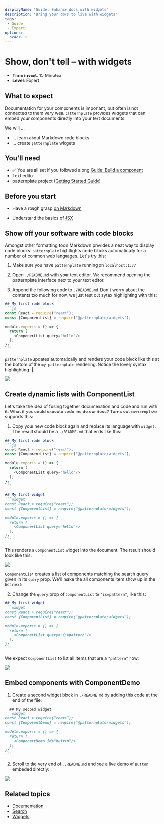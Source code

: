 ```yaml
---
displayName: "Guide: Enhance docs with widgets"
description: "Bring your docs to live with widgets"
tags: 
 - Guide
 - Expert
options:
  order: 5
---
```


# Show, don't tell – with widgets

* **Time invest**: 15 Minutes
* **Level**: Expert

## What to expect

Documentation for your components is important, but often is not connected to them very well. 
`patternplate` provides widgets that can embed your components directly into your text documents.

We will …

* … learn about Markdown code blocks
* … create `patternplate` widgets

## You'll need

* :white_check_mark: You are all set if you followed along [Guide: Build a component](./doc/docs/guides/add-component?guides-enabled=true)
* Text editor
* patternplate project ([Getting Started Guide](./doc/docs/guides/getting-started?guides-enabled=true))

## Before you start

* Have a rough grasp [on Markdown](https://guides.github.com/features/mastering-markdown/)

* Understand the basics of [JSX](https://reactjs.org/docs/introducing-jsx.html)

## Show off your software with code blocks

Amongst other formatting tools Markdown provides a neat way to 
display code blocks. `patternplate` hightlights code blocks automatically
for a number of common web languages. Let's try this:

1. Make sure you have `patternplate` running on `localhost:1337`

2. Open `./README.md` with your text editor. We recommend opening the patternplate interface
next to your text editor.

3. Append the following code to `./README.md`. Don't worry about the contents too much for
   now, we just test out sytax highlighting with this:

  ````md
  ## My first code block
  ```js
  const React = require("react");
  const {ComponentList} = require("@patternplate/widgets");

  module.exports = () => {
    return (
      <ComponentList query="hello"/>
    );
  };
  ```
  ````

  `patternplate` updates automatically and renders your code block like this at the bottom
  of the `my-patternplate` rendering. Notice the lovely syntax highlighting. :nail_care:

  ![](https://patternplate.github.io/media/images/screenshot-widgets.svg)


## Create dynamic lists with ComponentList

Let's take the idea of fusing together documenation and code and run with it. 
What if you could execute code inside our docs? Turns out `patternplate`
supports this:

1. Copy your new code block again and replace its language with `widget`.
   The result should be a `./README.md` that ends like this:

  ````md
  ## My first code block
  ```js
  const React = require("react");
  const {ComponentList} = require("@patternplate/widgets");

  module.exports = () => {
    return (
      <ComponentList query="hello"/>
    );
  };
  ```

  ## My first widget
  ```widget
  const React = require("react");
  const {ComponentList} = require("@patternplate/widgets");

  module.exports = () => {
    return (
      <ComponentList query="hello"/>
    );
  };
  ```
  ````

  This renders a `ComponentList` widget into the document. The
  result should look like this:

  ![](https://patternplate.github.io/media/images/screenshot-widgets-list.svg)

  `ComponentList` creates a list of components matching the search query
  given in its `query` prop. 
  We'll make the all components item show up in the list next:


2. Change the `query` prop of `ComponentList` to `"is=pattern"`, like this:

  ````md
  ## My first widget
  ```widget
  const React = require("react");
  const {ComponentList} = require("@patternplate/widgets");
  
  module.exports = () => {
    return (
      <ComponentList query="is=pattern"/>
    );
  };
  ```
  ````

  We expect `ComponentList` to list all items that are a `"pattern"` now:

  ![](https://patternplate.github.io/media/images/screenshot-widgets-list-pattern.svg)


## Embed components with ComponentDemo

1. Create a second widget block in `./README.md` by adding this code at the end of the file:

  ````md
    ## My second widget
  ```widget
  const React = require("react");
  const {ComponentDemo} = require("@patternplate/widgets");
  
  module.exports = () => {
    return (
      <ComponentDemo id="button"/>
    );
  };
  ```
  ````

2. Scroll to the very end of `./README.md` and see a live demo of `Button` embeded directly:

  ![](https://patternplate.github.io/media/images/screenshot-widgets-demo.svg)


## Related topics

* [Documentation](./doc/docs/reference/documentation?reference-enabled=true)
* [Search](./doc/docs/reference/search?reference-enabled=true)
* [Widgets](./doc/docs/reference/widgets?reference-enabled=true)
